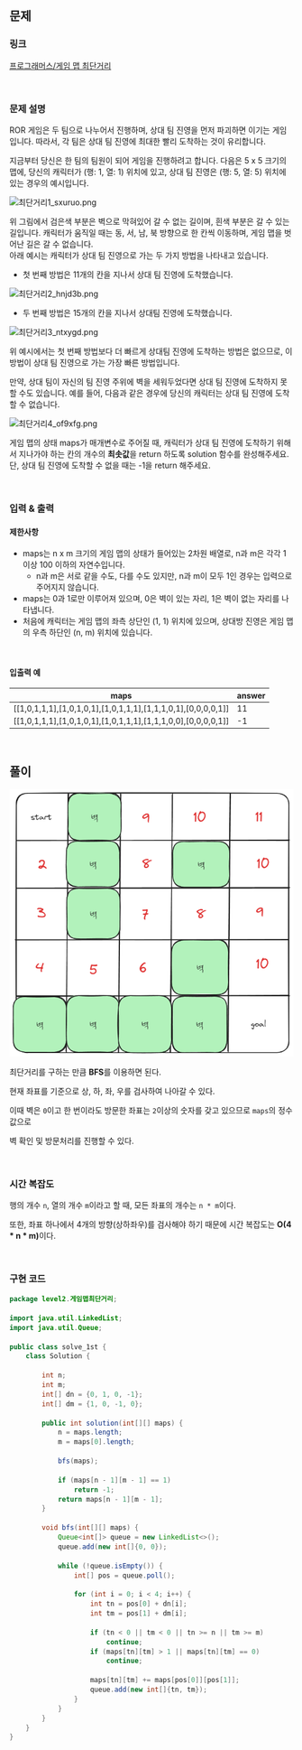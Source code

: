 ## 문제

### 링크

[프로그래머스/게임 맵 최단거리](https://school.programmers.co.kr/learn/courses/30/lessons/1844)

<br>

### 문제 설명

ROR 게임은 두 팀으로 나누어서 진행하며, 상대 팀 진영을 먼저 파괴하면 이기는 게임입니다. 따라서, 각 팀은 상대 팀 진영에 최대한 빨리 도착하는 것이 유리합니다.

지금부터 당신은 한 팀의 팀원이 되어 게임을 진행하려고 합니다. 다음은 5 x 5 크기의 맵에, 당신의 캐릭터가 (행: 1, 열: 1) 위치에 있고, 상대 팀 진영은 (행: 5, 열: 5) 위치에 있는 경우의 예시입니다.

![최단거리1_sxuruo.png](https://grepp-programmers.s3.ap-northeast-2.amazonaws.com/files/production/dc3a1b49-13d3-4047-b6f8-6cc40b2702a7/%E1%84%8E%E1%85%AC%E1%84%83%E1%85%A1%E1%86%AB%E1%84%80%E1%85%A5%E1%84%85%E1%85%B51_sxuruo.png)

위 그림에서 검은색 부분은 벽으로 막혀있어 갈 수 없는 길이며, 흰색 부분은 갈 수 있는 길입니다. 캐릭터가 움직일 때는 동, 서, 남, 북 방향으로 한 칸씩 이동하며, 게임 맵을 벗어난 길은 갈 수 없습니다.  
아래 예시는 캐릭터가 상대 팀 진영으로 가는 두 가지 방법을 나타내고 있습니다.

- 첫 번째 방법은 11개의 칸을 지나서 상대 팀 진영에 도착했습니다.

![최단거리2_hnjd3b.png](https://grepp-programmers.s3.ap-northeast-2.amazonaws.com/files/production/9d909e5a-ca95-4088-9df9-d84cb804b2b0/%E1%84%8E%E1%85%AC%E1%84%83%E1%85%A1%E1%86%AB%E1%84%80%E1%85%A5%E1%84%85%E1%85%B52_hnjd3b.png)

- 두 번째 방법은 15개의 칸을 지나서 상대팀 진영에 도착했습니다.

![최단거리3_ntxygd.png](https://grepp-programmers.s3.ap-northeast-2.amazonaws.com/files/production/4b7cd629-a3c2-4e02-b748-a707211131de/%E1%84%8E%E1%85%AC%E1%84%83%E1%85%A1%E1%86%AB%E1%84%80%E1%85%A5%E1%84%85%E1%85%B53_ntxygd.png)

위 예시에서는 첫 번째 방법보다 더 빠르게 상대팀 진영에 도착하는 방법은 없으므로, 이 방법이 상대 팀 진영으로 가는 가장 빠른 방법입니다.

만약, 상대 팀이 자신의 팀 진영 주위에 벽을 세워두었다면 상대 팀 진영에 도착하지 못할 수도 있습니다. 예를 들어, 다음과 같은 경우에 당신의 캐릭터는 상대 팀 진영에 도착할 수 없습니다.

![최단거리4_of9xfg.png](https://grepp-programmers.s3.ap-northeast-2.amazonaws.com/files/production/d963b4bd-12e5-45da-9ca7-549e453d58a9/%E1%84%8E%E1%85%AC%E1%84%83%E1%85%A1%E1%86%AB%E1%84%80%E1%85%A5%E1%84%85%E1%85%B54_of9xfg.png)

게임 맵의 상태 maps가 매개변수로 주어질 때, 캐릭터가 상대 팀 진영에 도착하기 위해서 지나가야 하는 칸의 개수의 **최솟값**을 return 하도록 solution 함수를 완성해주세요. 단, 상대 팀 진영에 도착할 수 없을 때는 -1을 return 해주세요.

<br>

### 입력 & 출력

#### 제한사항

- maps는 n x m 크기의 게임 맵의 상태가 들어있는 2차원 배열로, n과 m은 각각 1 이상 100 이하의 자연수입니다.
    - n과 m은 서로 같을 수도, 다를 수도 있지만, n과 m이 모두 1인 경우는 입력으로 주어지지 않습니다.
- maps는 0과 1로만 이루어져 있으며, 0은 벽이 있는 자리, 1은 벽이 없는 자리를 나타냅니다.
- 처음에 캐릭터는 게임 맵의 좌측 상단인 (1, 1) 위치에 있으며, 상대방 진영은 게임 맵의 우측 하단인 (n, m) 위치에 있습니다.

<br>

#### 입출력 예

|maps|answer|
|---|---|
|[[1,0,1,1,1],[1,0,1,0,1],[1,0,1,1,1],[1,1,1,0,1],[0,0,0,0,1]]|11|
|[[1,0,1,1,1],[1,0,1,0,1],[1,0,1,1,1],[1,1,1,0,0],[0,0,0,0,1]]|-1|

<br>

## 풀이

![img.png](img.png)

최단거리를 구하는 만큼 <b>BFS</b>를 이용하면 된다.  

현재 좌표를 기준으로 상, 하, 좌, 우를 검사하여 나아갈 수 있다.  

이때 벽은 `0`이고 한 번이라도 방문한 좌표는 `2`이상의 숫자를 갖고 있으므로 `maps`의 정수값으로 

벽 확인 및 방문처리를 진행할 수 있다.  

<br>

### 시간 복잡도

행의 개수 `n`, 열의 개수 `m`이라고 할 때, 모든 좌표의 개수는 `n * m`이다.  

또한, 좌표 하나에서 4개의 방향(상하좌우)를 검사해야 하기 때문에 시간 복잡도는 <b>O(4 * n * m)</b>이다.

<br>

### 구현 코드

```java
package level2.게임맵최단거리;

import java.util.LinkedList;
import java.util.Queue;

public class solve_1st {
    class Solution {

        int n;
        int m;
        int[] dn = {0, 1, 0, -1};
        int[] dm = {1, 0, -1, 0};

        public int solution(int[][] maps) {
            n = maps.length;
            m = maps[0].length;

            bfs(maps);

            if (maps[n - 1][m - 1] == 1)
                return -1;
            return maps[n - 1][m - 1];
        }

        void bfs(int[][] maps) {
            Queue<int[]> queue = new LinkedList<>();
            queue.add(new int[]{0, 0});

            while (!queue.isEmpty()) {
                int[] pos = queue.poll();

                for (int i = 0; i < 4; i++) {
                    int tn = pos[0] + dn[i];
                    int tm = pos[1] + dm[i];

                    if (tn < 0 || tm < 0 || tn >= n || tm >= m)
                        continue;
                    if (maps[tn][tm] > 1 || maps[tn][tm] == 0)
                        continue;

                    maps[tn][tm] += maps[pos[0]][pos[1]];
                    queue.add(new int[]{tn, tm});
                }
            }
        }
    }
}
```